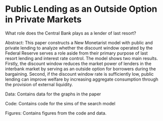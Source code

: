 # Public Lending as an Outside Option in Private Markets

 What role does the Central Bank plays as a lender of last resort?

Abstract: This paper constructs a New Monetarist model with public and private lending to analyze whether the discount window operated by the Federal Reserve serves a role aside from their primary purpose of last resort lending and interest rate control. The model shows two main results. Firstly, the discount window reduces the market power of lenders in the interbank market by serving as an outside option for borrowers during the bargaining. Second, if the discount window rate is sufficiently low, public lending can improve welfare by increasing aggregate consumption through the provision of external liquidity.

Data: Contains data for the graphs in the paper

Code: Contains code for the sims of the search model

Figures: Contains figures from the code and data.
